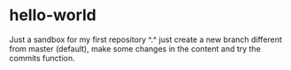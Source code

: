 # hello-world
Just a sandbox for my first repository ^.^
just create a new branch different from master (default), make some changes in the content and try the commits function.
